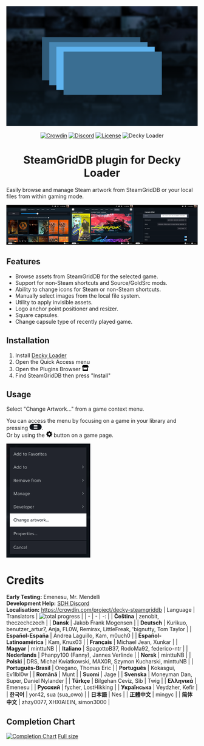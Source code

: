 <div align="center">
<img src="thumb.png">

[![Crowdin](https://badges.crowdin.net/decky-steamgriddb/localized.svg)](https://crowdin.com/project/decky-steamgriddb) [![Discord](https://img.shields.io/discord/488621078302949377?color=5865F2\&label=discord)](https://discord.gg/bnSVJrz) [![License](https://img.shields.io/badge/license-GPL--3.0--or--later-informational)](LICENSE) ![Decky Loader](https://img.shields.io/badge/dynamic/json?url=https://plugins.deckbrew.xyz/plugins?query=SteamGridDB&query=$[:1].downloads&suffix=%20installs&label=decky&color=3ea6a3)
</div>

<h1 align="center">SteamGridDB plugin for Decky Loader</h1>

Easily browse and manage Steam artwork from SteamGridDB or your local files from within gaming mode.

<img src="docs/capsule.png" width="33.33%"><img src="docs/manage.png" width="33.33%"><img src="docs/filters.png" width="33.33%">

## Features
- Browse assets from SteamGridDB for the selected game.
- Support for non-Steam shortcuts and Source/GoldSrc mods.
- Ability to change icons for Steam or non-Steam shortcuts.
- Manually select images from the local file system.
- Utility to apply invisible assets.
- Logo anchor point positioner and resizer.
- Square capsules.
- Change capsule type of recently played game.

## Installation
1. Install [Decky Loader](https://wiki.deckbrew.xyz/en/user-guide/install)
2. Open the Quick Access menu
3. Open the Plugins Browser <picture>
    <source media="(prefers-color-scheme: dark)" srcset="docs/store-light.svg">
    <source media="(prefers-color-scheme: light)" srcset="docs/store-dark.svg">
    <img height="16px" alt="Store" src="docs/store-dark.svg">
    </picture>
4. Find SteamGridDB then press "Install"

## Usage
Select "Change Artwork..." from a game context menu.  

You can access the menu by focusing on a game in your library and pressing <picture><source media="(prefers-color-scheme: dark)" srcset="docs/start-light.svg"><source media="(prefers-color-scheme: light)" srcset="docs/start-dark.svg"><img height="16px" alt="Start" src="docs/start-dark.svg"></picture>.  
Or by using the <picture><source media="(prefers-color-scheme: dark)" srcset="docs/menucog-light.svg"><source media="(prefers-color-scheme: light)" srcset="docs/menucog-dark.svg"><img height="16px" alt="Cog" src="docs/menucog-dark.svg"></picture> button on a game page.

<img src="docs/gamecontextmenu.png" height="300px">  

# Credits
**Early Testing:** Emenesu, Mr. Mendelli  
**Development Help:** [SDH Discord](https://discord.gg/ZU74G2NJzk)  
**Localisation:**
https://crowdin.com/project/decky-steamgriddb
| Language | Translators | ![total progress](https://badges.crowdin.net/decky-steamgriddb/localized.svg) |
| - | - | -: |
| **Čeština** | zenobit, theczechczech |
| **Dansk** | Jakob Frank Mogensen |
| **Deutsch** | Kurikuo, benutzer_artur7, Anja, FL0W, Remirax, LittleFreak, 'bignutty, Tom Taylor |
| **Español-España** | Andrea Laguillo, Kam, m0uch0 |
| **Español-Latinoamérica** | Kam, Knux03 |
| **Français** | Michael Jean, Xunkar |
| **Magyar** | minttuNB |
| **Italiano** | SpagottoB37, RodoMa92, federico-ntr |
| **Nederlands** | Phanpy100 (Fanny), Jannes Verlinde |
| **Norsk** | minttuNB |
| **Polski** | DRS, Michał Kwiatkowski, MAX0R, Szymon Kucharski, minttuNB |
| **Português-Brasil** | Oregano, Thomas Eric |
| **Português** | Kokasgui, Ev1lbl0w |
| **Română** | Munt |
| **Suomi** | Jage |
| **Svenska** | Moneyman Dan, Super, Daniel Nylander |
| **Türkçe** | Bilgehan Ceviz, Sib &#124; Twig |
| **Ελληνικά** | Emenesu |
| **Русский** | fycher, LostHikking |
| **Українська** | Veydzher, Kefir |
| **한국어** | yor42, sua (sua_owo) |
| **日本語** | Nes |
| **正體中文** | mingyc |
| **简体中文** | zhzy0077, XHXIAIEIN, simon3000 |

## Completion Chart
[![Completion Chart](https://badges.awesome-crowdin.com/translation-14343274-548275.png)](https://badges.awesome-crowdin.com/translation-14343274-548275.png)
[Full size](https://badges.awesome-crowdin.com/translation-14343274-548275.png)